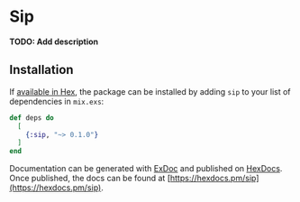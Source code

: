 # Sip

**TODO: Add description**

## Installation

If [available in Hex](https://hex.pm/docs/publish), the package can be installed
by adding `sip` to your list of dependencies in `mix.exs`:

```elixir
def deps do
  [
    {:sip, "~> 0.1.0"}
  ]
end
```

Documentation can be generated with [ExDoc](https://github.com/elixir-lang/ex_doc)
and published on [HexDocs](https://hexdocs.pm). Once published, the docs can
be found at [https://hexdocs.pm/sip](https://hexdocs.pm/sip).

